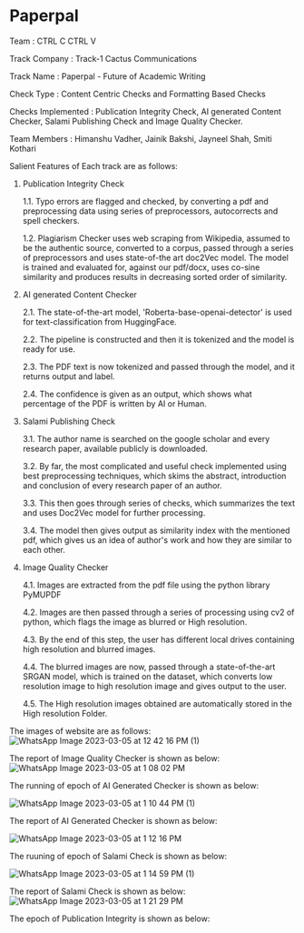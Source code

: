 # Paperpal

 Team              : CTRL C CTRL V
 
 Track Company     : Track-1 Cactus Communications
 
 Track Name        : Paperpal - Future of Academic Writing
 
 Check Type        : Content Centric Checks and Formatting Based Checks
 
 Checks Implemented : Publication Integrity Check, AI generated Content Checker, Salami Publishing Check and Image Quality Checker.
 
 Team Members      : Himanshu Vadher, Jainik Bakshi, Jayneel Shah, Smiti Kothari
 
 
 Salient Features of Each track are as follows:
 
 1. Publication Integrity Check
 
     1.1. Typo errors are flagged and checked, by converting a pdf and preprocessing data using series of  preprocessors, autocorrects and spell checkers.
     
     1.2. Plagiarism Checker uses web scraping from Wikipedia, assumed to be the authentic source, converted to a corpus, passed through a series of preprocessors and           uses state-of-the art doc2Vec model. The model is trained and evaluated for, against our pdf/docx, uses co-sine similarity and produces results in decreasing           sorted order of similarity.

2.  AI generated Content Checker

    2.1. The state-of-the-art model, 'Roberta-base-openai-detector' is used for text-classification from HuggingFace.
    
    2.2. The pipeline is constructed and then it is tokenized and the model is ready for use.
    
    2.3. The PDF text is now tokenized and passed through the model, and it returns output and label.
    
    2.4. The confidence is given as an output, which shows what percentage of the PDF is written by AI or Human.
    
    
3.  Salami Publishing Check
   
    3.1. The author name is searched on the google scholar and every research paper, available publicly is downloaded.
   
    3.2. By far, the most complicated and useful check implemented using best preprocessing techniques, which skims the abstract, introduction and conclusion of              every research paper of an author. 
   
    3.3. This then goes through series of checks, which summarizes the text and uses Doc2Vec model for further processing.
   
    3.4. The model then gives output as similarity index with the mentioned pdf, which gives us an idea of author's work and how they are similar to each other.
    

4. Image Quality Checker


   4.1. Images are extracted from the pdf file using the python library PyMUPDF
   
   4.2. Images are then passed through a series of processing using cv2 of python, which flags the image as blurred or High resolution.
   
   4.3. By the end of this step, the user has different local drives containing high resolution and blurred images.
   
   4.4. The blurred images are now, passed through a state-of-the-art SRGAN model, which is trained on the dataset, which converts low resolution image to high             resolution image and gives output to the user.
   
   4.5. The High resolution images obtained are automatically stored in the High resolution Folder.
 
 
 
 
 The images of website are as follows:
![WhatsApp Image 2023-03-05 at 12 42 16 PM (1)](https://user-images.githubusercontent.com/94166841/222947846-34aadba1-a882-4e5a-8324-ae65e1d51e20.jpeg)

The report of Image Quality Checker is shown as below:
![WhatsApp Image 2023-03-05 at 1 08 02 PM](https://user-images.githubusercontent.com/94166841/222948137-b4093e03-633b-4ce1-871b-9b3cb30fbb18.jpeg)

The running of epoch of AI Generated Checker is shown as below:

![WhatsApp Image 2023-03-05 at 1 10 44 PM (1)](https://user-images.githubusercontent.com/94166841/222948254-ab467644-20c7-4394-9922-ffb2786244c7.jpeg)

The report of AI Generated Checker is shown as below:

![WhatsApp Image 2023-03-05 at 1 12 16 PM](https://user-images.githubusercontent.com/94166841/222948362-341554fc-3f29-4b1c-a110-6c170722e3c6.jpeg)

The ruuning of epoch of Salami Check is shown as below:

![WhatsApp Image 2023-03-05 at 1 14 59 PM (1)](https://user-images.githubusercontent.com/94166841/222948437-6eb799b1-558c-49e0-a6a1-dcf27e92f1e8.jpeg)

The report of Salami Check is shown as below:
![WhatsApp Image 2023-03-05 at 1 21 29 PM](https://user-images.githubusercontent.com/94166841/222948618-9a153d9c-68ec-41bf-82f9-ca1b3e076908.jpeg)

The epoch of Publication Integrity is shown as below:

